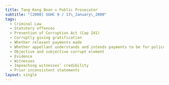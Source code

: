 ```yaml
---
title: Tang Keng Boon v Public Prosecutor
subtitle: "[2000] SGHC 9 / 17\_January\_2000"
tags:
  - Criminal Law
  - Statutory offences
  - Prevention of Corruption Act (Cap 241)
  - Corruptly giving gratification
  - Whether relevant payments made
  - Whether appellant understands and intends payments to be for police officers
  - Objective and subjective corrupt element
  - Evidence
  - Witnesses
  - Impeaching witnesses’ credibility
  - Prior inconsistent statements
layout: single
---
```


